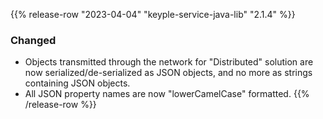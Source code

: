 {{% release-row "2023-04-04" "keyple-service-java-lib" "2.1.4" %}} 
### Changed - Objects transmitted through the network for "Distributed" solution are now serialized/de-serialized as JSON objects, and no more as strings containing JSON objects. - All JSON property names are now "lowerCamelCase" formatted.
{{% /release-row %}}
